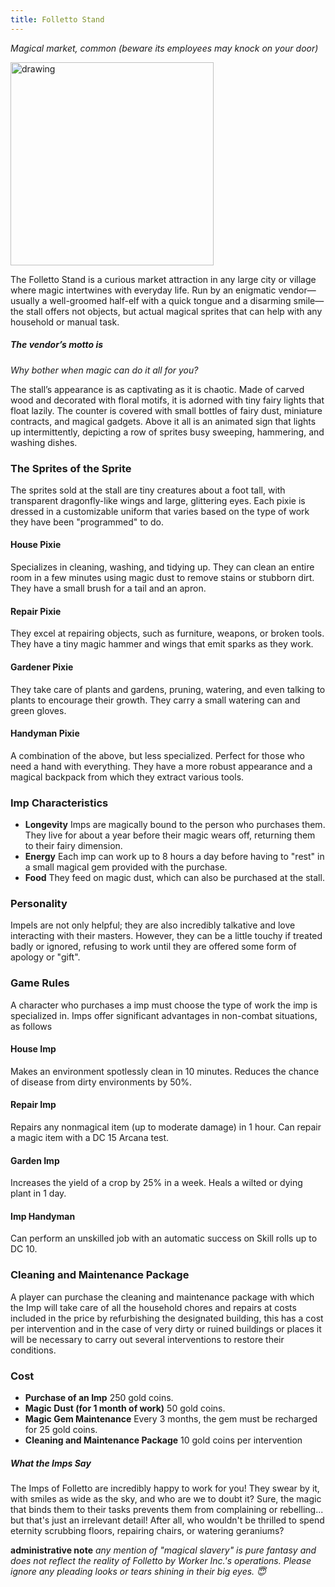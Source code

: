 ```yaml
---
title: Folletto Stand
---
```


*Magical market, common (beware its employees may knock on your door)*

<img src="https://cdn.leonardo.ai/users/e9df9e5e-8c47-4d7f-87b3-195ea30587b1/generations/0b304a0d-efc7-4a7c-9c88-8ab7973f71db/Leonardo_Phoenix_09_A_lively_and_messy_stall_made_of_carved_wo_0.jpg" alt="drawing" width="325"/>

The Folletto Stand is a curious market attraction in any large city or village where magic intertwines with everyday life. Run by an enigmatic vendor—usually a well-groomed half-elf with a quick tongue and a disarming smile—the stall offers not objects, but actual magical sprites that can help with any household or manual task.

##### The vendor’s motto is
*Why bother when magic can do it all for you?*

The stall’s appearance is as captivating as it is chaotic. Made of carved wood and decorated with floral motifs, it is adorned with tiny fairy lights that float lazily. The counter is covered with small bottles of fairy dust, miniature contracts, and magical gadgets. Above it all is an animated sign that lights up intermittently, depicting a row of sprites busy sweeping, hammering, and washing dishes.

### The Sprites of the Sprite
The sprites sold at the stall are tiny creatures about a foot tall, with transparent dragonfly-like wings and large, glittering eyes. Each pixie is dressed in a customizable uniform that varies based on the type of work they have been "programmed" to do.

#### House Pixie
Specializes in cleaning, washing, and tidying up.
They can clean an entire room in a few minutes using magic dust to remove stains or stubborn dirt.
They have a small brush for a tail and an apron.

#### Repair Pixie
They excel at repairing objects, such as furniture, weapons, or broken tools.
They have a tiny magic hammer and wings that emit sparks as they work.

#### Gardener Pixie
They take care of plants and gardens, pruning, watering, and even talking to plants to encourage their growth.
They carry a small watering can and green gloves.

#### Handyman Pixie
A combination of the above, but less specialized. Perfect for those who need a hand with everything.
They have a more robust appearance and a magical backpack from which they extract various tools.

### Imp Characteristics
- **Longevity** Imps are magically bound to the person who purchases them. They live for about a year before their magic wears off, returning them to their fairy dimension.
- **Energy** Each imp can work up to 8 hours a day before having to "rest" in a small magical gem provided with the purchase.
- **Food** They feed on magic dust, which can also be purchased at the stall.

### Personality
Impels are not only helpful; they are also incredibly talkative and love interacting with their masters. However, they can be a little touchy if treated badly or ignored, refusing to work until they are offered some form of apology or "gift".

### Game Rules
A character who purchases a imp must choose the type of work the imp is specialized in. Imps offer significant advantages in non-combat situations, as follows

#### House Imp
Makes an environment spotlessly clean in 10 minutes.
Reduces the chance of disease from dirty environments by 50%.

#### Repair Imp
Repairs any nonmagical item (up to moderate damage) in 1 hour.
Can repair a magic item with a DC 15 Arcana test.

#### Garden Imp
Increases the yield of a crop by 25% in a week.
Heals a wilted or dying plant in 1 day.

#### Imp Handyman
Can perform an unskilled job with an automatic success on Skill rolls up to DC 10.

### Cleaning and Maintenance Package
A player can purchase the cleaning and maintenance package with which the Imp will take care of all the household chores and repairs at costs included in the price by refurbishing the designated building, this has a cost per intervention and in the case of very dirty or ruined buildings or places it will be necessary to carry out several interventions to restore their conditions.

### Cost
- **Purchase of an Imp** 250 gold coins.
- **Magic Dust (for 1 month of work)** 50 gold coins.
- **Magic Gem Maintenance** Every 3 months, the gem must be recharged for 25 gold coins.
- **Cleaning and Maintenance Package** 10 gold coins per intervention

##### What the Imps Say
The Imps of Folletto are incredibly happy to work for you! They swear by it, with smiles as wide as the sky, and who are we to doubt it? Sure, the magic that binds them to their tasks prevents them from complaining or rebelling... but that's just an irrelevant detail! After all, who wouldn't be thrilled to spend eternity scrubbing floors, repairing chairs, or watering geraniums?

**administrative note** *any mention of "magical slavery" is pure fantasy and does not reflect the reality of Folletto by Worker Inc.'s operations. Please ignore any pleading looks or tears shining in their big eyes. 😇*